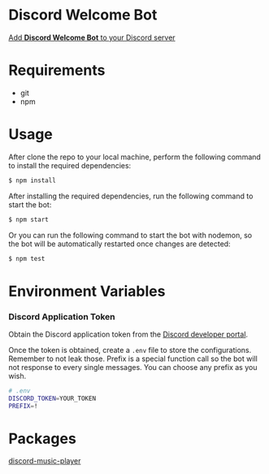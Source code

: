 # Discord Welcome Bot

[Add **Discord Welcome Bot** to your Discord server][0]

# Requirements

- git
- npm

# Usage

After clone the repo to your local machine, perform the following command to install the required dependencies:

```bash
$ npm install
```

After installing the required dependencies, run the following command to start the bot:

```bash
$ npm start
```

Or you can run the following command to start the bot with nodemon, so the bot will be automatically restarted once changes are detected:

```bash
$ npm test
```

# Environment Variables

### Discord Application Token

Obtain the Discord application token from the [Discord developer portal][2].

Once the token is obtained, create a `.env` file to store the configurations. Remember to not leak those. Prefix is a special function call so the bot will not response to every single messages. You can choose any prefix as you wish.

```bash
# .env
DISCORD_TOKEN=YOUR_TOKEN
PREFIX=!
```

# Packages

[discord-music-player][1]

[0]: https://discord.com/api/oauth2/authorize?client_id=853751983683928114&permissions=8&scope=bot
[1]: https://www.npmjs.com/package/discord-music-player
[2]: https://discord.com/developers/applications
